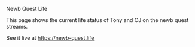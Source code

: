 Newb Quest Life

This page shows the current life status of Tony and CJ on the newb quest streams.

See it live at https://newb-quest.life